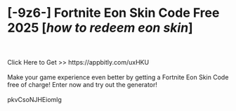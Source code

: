 # [-9z6-] Fortnite Eon Skin Code Free 2025 [*how to redeem eon skin*]
<br>
<br>Click Here to Get >> https://appbitly.com/uxHKU

<br>
<br>Make your game experience even better by getting a Fortnite Eon Skin Code free of charge! Enter now and try out the generator!
<br>
<br>pkvCsoNJHEiomlg

